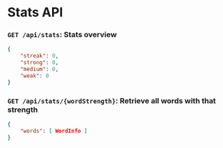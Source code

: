 # Stats API

### `GET /api/stats`: Stats overview
```json
{
	"streak": 0,
	"strong": 0,
	"medium": 0,
	"weak": 0
}
```

### `GET /api/stats/{wordStrength}`: Retrieve all words with that strength
```json
{
	"words": [ WordInfo ]
}
```